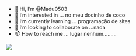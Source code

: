 - 👋 Hi, I’m @Madu0503
- 👀 I’m interested in ... no meu docinho de coco
- 🌱 I’m currently learning ... programação de sites
- 💞️ I’m looking to collaborate on ...nada
- 📫 How to reach me ... lugar nenhum.........

![](https://media.tenor.com/8d2a6LbM9bcAAAAd/ajim22-gamestop-fries.gif)
<!---
Madu0503/Madu0503 is a ✨ special ✨ repository because its `README.md` (this file) appears on your GitHub profile.
You can click the Preview link to take a look at your changes.
--->
